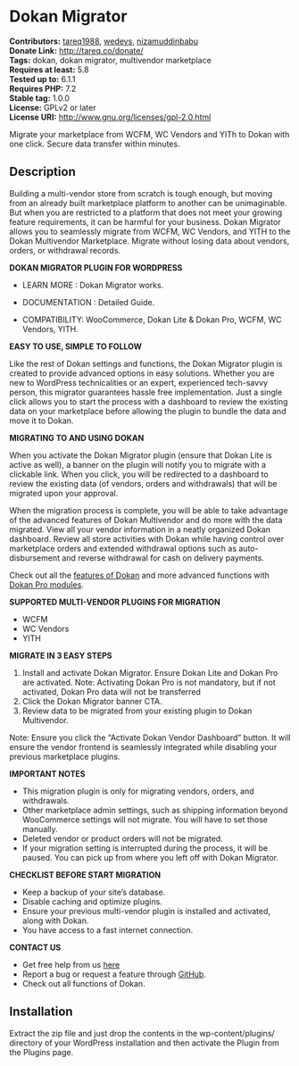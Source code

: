 # Dokan Migrator
**Contributors:** [tareq1988](https://profiles.wordpress.org/tareq1988/), [wedevs](https://profiles.wordpress.org/wedevs/), [nizamuddinbabu](https://profiles.wordpress.org/nizamuddinbabu/)  
**Donate Link:** http://tareq.co/donate/  
**Tags:** dokan, dokan migrator, multivendor marketplace  
**Requires at least:** 5.8  
**Tested up to:** 6.1.1  
**Requires PHP:** 7.2  
**Stable tag:** 1.0.0  
**License:** GPLv2 or later  
**License URI:** http://www.gnu.org/licenses/gpl-2.0.html

Migrate your marketplace from WCFM, WC Vendors and YITh to Dokan with one click. Secure data transfer within minutes.

## Description

Building a multi-vendor store from scratch is tough enough, but moving from an already built marketplace platform to another can be unimaginable. But when you are restricted to a platform that does not meet your growing feature requirements, it can be harmful for your business. Dokan Migrator allows you to seamlessly migrate from WCFM, WC Vendors, and YITH to the Dokan Multivendor Marketplace. Migrate without losing data about vendors, orders, or withdrawal records.

**DOKAN MIGRATOR PLUGIN FOR WORDPRESS**

- LEARN MORE :  Dokan Migrator works.

- DOCUMENTATION : Detailed Guide.

- COMPATIBILITY: WooCommerce, Dokan Lite & Dokan Pro, WCFM, WC Vendors, YITH.

**EASY TO USE, SIMPLE TO FOLLOW**

Like the rest of Dokan settings and functions, the Dokan Migrator plugin is created to provide advanced options in easy solutions. Whether you are new to WordPress technicalities or an expert, experienced tech-savvy person, this migrator guarantees hassle free implementation. Just a single click allows you to start the process with a dashboard to review the existing data on your marketplace before allowing the plugin to bundle the data and move it to Dokan.


**MIGRATING TO AND USING DOKAN**

When you activate the Dokan Migrator plugin (ensure that Dokan Lite is active as well), a banner on the plugin will notify you to migrate with a clickable link. When you click, you will be redirected to a dashboard to review the existing data (of vendors, orders and withdrawals) that will be migrated upon your approval.

When the migration process is complete, you will be able to take advantage of the advanced features of Dokan Multivendor and do more with the data migrated. View all your vendor information in a neatly organized Dokan dashboard. Review all store activities with Dokan while having control over marketplace orders and extended withdrawal options such as auto-disbursement and reverse withdrawal for cash on delivery payments.

Check out all the [features of Dokan](https://wedevs.com/dokan/features/) and more advanced functions with [Dokan Pro modules](https://wedevs.com/dokan/modules/).

**SUPPORTED MULTI-VENDOR PLUGINS FOR MIGRATION**

- WCFM
- WC Vendors
- YITH

**MIGRATE IN 3 EASY STEPS**

1. Install and activate Dokan Migrator. Ensure Dokan Lite and Dokan Pro are activated.
   Note: Activating Dokan Pro is not mandatory, but if not activated, Dokan Pro data will not be transferred
2. Click the Dokan Migrator banner CTA.
3. Review data to be migrated from your existing plugin to Dokan Multivendor.

Note:  Ensure you click the “Activate Dokan Vendor Dashboard” button. It will ensure the vendor frontend is seamlessly integrated while disabling your previous marketplace plugins.

**IMPORTANT NOTES**

- This migration plugin is only for migrating vendors, orders, and withdrawals.
- Other marketplace admin settings, such as shipping information beyond WooCommerce settings will not migrate. You will have to set those manually.
- Deleted vendor or product orders will not be migrated.
- If your migration setting is interrupted during the process, it will be paused. You can pick up from where you left off with Dokan Migrator.

**CHECKLIST BEFORE START MIGRATION**

- Keep a backup of your site’s database.
- Disable caching and optimize plugins.
- Ensure your previous multi-vendor plugin is installed and activated, along with Dokan.
- You have access to a fast internet connection.

**CONTACT US**

- Get free help from us [here](https://wedevs.com/contact/)
- Report a bug or request a feature through [GitHub](https://github.com/weDevsOfficial/dokan).
- Check out all functions of Dokan.

## Installation

Extract the zip file and just drop the contents in the wp-content/plugins/ directory of your WordPress installation and then activate the Plugin from the Plugins page.


